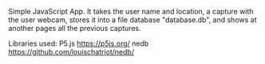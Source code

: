 Simple JavaScript App. It takes the user name and location, a capture with the user webcam, stores it into a file database "database.db", and shows at another pages all the previous captures.

Libraries used:
  P5.js https://p5js.org/
  nedb https://github.com/louischatriot/nedb/
